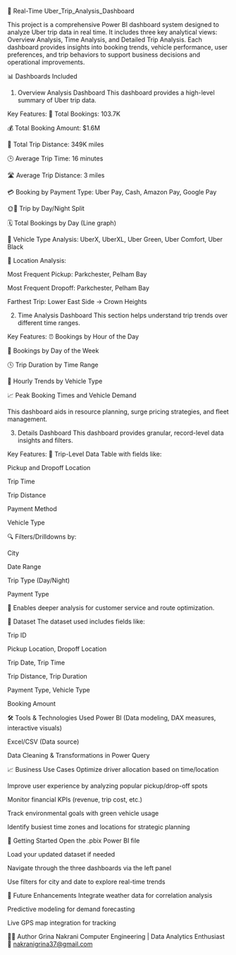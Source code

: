 🚗 Real-Time Uber_Trip_Analysis_Dashboard

This project is a comprehensive Power BI dashboard system designed to analyze Uber trip data in real time. It includes three key analytical views: Overview Analysis, Time Analysis, and Detailed Trip Analysis. Each dashboard provides insights into booking trends, vehicle performance, user preferences, and trip behaviors to support business decisions and operational improvements.

📊 Dashboards Included
1. Overview Analysis Dashboard
This dashboard provides a high-level summary of Uber trip data.

Key Features:
📌 Total Bookings: 103.7K

💰 Total Booking Amount: $1.6M

📏 Total Trip Distance: 349K miles

🕒 Average Trip Time: 16 minutes

🛣️ Average Trip Distance: 3 miles

💳 Booking by Payment Type: Uber Pay, Cash, Amazon Pay, Google Pay

🌞🌙 Trip by Day/Night Split

🗓️ Total Bookings by Day (Line graph)

🚖 Vehicle Type Analysis: UberX, UberXL, Uber Green, Uber Comfort, Uber Black

📍 Location Analysis:

Most Frequent Pickup: Parkchester, Pelham Bay

Most Frequent Dropoff: Parkchester, Pelham Bay

Farthest Trip: Lower East Side → Crown Heights

2. Time Analysis Dashboard
This section helps understand trip trends over different time ranges.

Key Features:
⏰ Bookings by Hour of the Day

📆 Bookings by Day of the Week

🕓 Trip Duration by Time Range

🔄 Hourly Trends by Vehicle Type

📈 Peak Booking Times and Vehicle Demand

This dashboard aids in resource planning, surge pricing strategies, and fleet management.

3. Details Dashboard
This dashboard provides granular, record-level data insights and filters.

Key Features:
🧾 Trip-Level Data Table with fields like:

Pickup and Dropoff Location

Trip Time

Trip Distance

Payment Method

Vehicle Type

🔍 Filters/Drilldowns by:

City

Date Range

Trip Type (Day/Night)

Payment Type

📌 Enables deeper analysis for customer service and route optimization.

📁 Dataset
The dataset used includes fields like:

Trip ID

Pickup Location, Dropoff Location

Trip Date, Trip Time

Trip Distance, Trip Duration

Payment Type, Vehicle Type

Booking Amount

🛠️ Tools & Technologies Used
Power BI (Data modeling, DAX measures, interactive visuals)

Excel/CSV (Data source)

Data Cleaning & Transformations in Power Query

📈 Business Use Cases
Optimize driver allocation based on time/location

Improve user experience by analyzing popular pickup/drop-off spots

Monitor financial KPIs (revenue, trip cost, etc.)

Track environmental goals with green vehicle usage

Identify busiest time zones and locations for strategic planning

🚀 Getting Started
Open the .pbix Power BI file

Load your updated dataset if needed

Navigate through the three dashboards via the left panel

Use filters for city and date to explore real-time trends

📎 Future Enhancements
Integrate weather data for correlation analysis

Predictive modeling for demand forecasting

Live GPS map integration for tracking

👨‍💻 Author
Grina Nakrani
Computer Engineering | Data Analytics Enthusiast
📧 nakranigrina37@gmail.com

